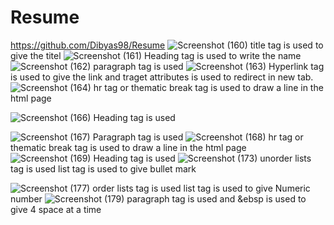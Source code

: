 # Resume
https://github.com/Dibyas98/Resume
![Screenshot (160)](https://github.com/Dibyas98/Resume/assets/125633895/316ec397-0830-46dc-bb39-a06bdc87b7a1)
title tag is used to give the titel
![Screenshot (161)](https://github.com/Dibyas98/Resume/assets/125633895/541bd17a-003d-41ff-9e78-b6319a214aee)
Heading tag is used to write the name
![Screenshot (162)](https://github.com/Dibyas98/Resume/assets/125633895/afc21ce8-0290-436c-92ae-e476f8c84439)
paragraph tag is used
![Screenshot (163)](https://github.com/Dibyas98/Resume/assets/125633895/2d60c03d-4621-4c17-8954-458724712047)
Hyperlink tag is used to give the link and traget attributes is used to redirect in new tab.
![Screenshot (164)](https://github.com/Dibyas98/Resume/assets/125633895/5dc276c7-a92b-468b-8ac5-bd39eab386bd)
hr tag or thematic break tag is used to draw a line in the html page

![Screenshot (166)](https://github.com/Dibyas98/Resume/assets/125633895/06d410dd-a4dc-43ac-b89d-2700a66cd5b4)
Heading tag is used

![Screenshot (167)](https://github.com/Dibyas98/Resume/assets/125633895/984bd44f-e750-49b4-940d-05cd4f9a1083)
Paragraph tag is used
![Screenshot (168)](https://github.com/Dibyas98/Resume/assets/125633895/7ab61094-bad7-4d00-bd15-68327f115b6e)
hr tag or thematic break tag is used to draw a line in the html page
![Screenshot (169)](https://github.com/Dibyas98/Resume/assets/125633895/2197bddb-ba87-494e-9bb9-debda5f47312)
Heading tag is used
![Screenshot (173)](https://github.com/Dibyas98/Resume/assets/125633895/79c3bd14-480a-409d-9e11-55561dd376d2)
unorder lists tag is used
list tag is used to give bullet mark

![Screenshot (177)](https://github.com/Dibyas98/Resume/assets/125633895/0b43373c-9f82-4294-a4fd-b53237de0a22)
order lists tag is used
list tag is used to give Numeric number
![Screenshot (179)](https://github.com/Dibyas98/Resume/assets/125633895/e406d347-33b9-42f0-9d12-93c52a506569)
paragraph tag is used and &ebsp is used to give 4 space at a time
